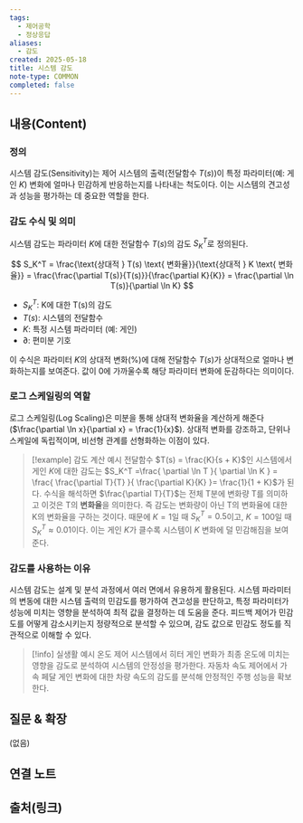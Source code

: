 ```yaml
---
tags:
  - 제어공학
  - 정상응답
aliases:
  - 감도
created: 2025-05-18
title: 시스템 감도
note-type: COMMON
completed: false
---
```


## 내용(Content)
### 정의

시스템 감도(Sensitivity)는 제어 시스템의 출력(전달함수 $T(s)$)이 특정 파라미터(예: 게인 $K$) 변화에 얼마나 민감하게 반응하는지를 나타내는 척도이다. 이는 시스템의 견고성과 성능을 평가하는 데 중요한 역할을 한다.

### 감도 수식 및 의미

시스템 감도는 파라미터 $K$에 대한 전달함수 $T(s)$의 감도 $S_K^T$로 정의된다.

$$
S_K^T = \frac{\text{상대적 } T(s) \text{ 변화율}}{\text{상대적 } K \text{ 변화율}} = \frac{\frac{\partial T(s)}{T(s)}}{\frac{\partial K}{K}} = \frac{\partial \ln T(s)}{\partial \ln K}
$$
- $S_K^T$: K에 대한 T(s)의 감도
- $T(s)$: 시스템의 전달함수
- $K$: 특정 시스템 파라미터 (예: 게인)
- $\partial$: 편미분 기호

이 수식은 파라미터 $K$의 상대적 변화(%)에 대해 전달함수 $T(s)$가 상대적으로 얼마나 변화하는지를 보여준다. 값이 0에 가까울수록 해당 파라미터 변화에 둔감하다는 의미이다.

### 로그 스케일링의 역할

로그 스케일링(Log Scaling)은 미분을 통해 상대적 변화율을 계산하게 해준다 ($\frac{\partial \ln x}{\partial x} = \frac{1}{x}$). 상대적 변화를 강조하고, 단위나 스케일에 독립적이며, 비선형 관계를 선형화하는 이점이 있다.

>[!example] 감도 계산 예시
>전달함수 $T(s) = \frac{K}{s + K}$인 시스템에서 게인 $K$에 대한 감도는 $S_K^T =\frac{ \partial \ln T }{ \partial \ln K } = \frac{ \frac{\partial T}{T} }{ \frac{\partial K}{K} }= \frac{1}{1 + K}$가 된다. 수식을 해석하면 $\frac{\partial T}{T}$는 전체 T분에 변화량 T를 의미하고 이것은 T의 **변화율**을 의미한다. 즉 감도는 변화량이 아닌 T의 변화율에 대한 K의 변화율을 구하는 것이다. 때문에 
>$K=1$일 때 $S_K^T = 0.5$이고, $K=100$일 때 $S_K^T \approx 0.01$이다. 이는 게인 $K$가 클수록 시스템이 $K$ 변화에 덜 민감해짐을 보여준다.

### 감도를 사용하는 이유

시스템 감도는 설계 및 분석 과정에서 여러 면에서 유용하게 활용된다. 시스템 파라미터의 변동에 대한 시스템 출력의 민감도를 평가하여 견고성을 판단하고, 특정 파라미터가 성능에 미치는 영향을 분석하여 최적 값을 결정하는 데 도움을 준다. 피드백 제어가 민감도를 어떻게 감소시키는지 정량적으로 분석할 수 있으며, 감도 값으로 민감도 정도를 직관적으로 이해할 수 있다.

>[!info] 실생활 예시
>온도 제어 시스템에서 히터 게인 변화가 최종 온도에 미치는 영향을 감도로 분석하여 시스템의 안정성을 평가한다. 자동차 속도 제어에서 가속 페달 게인 변화에 대한 차량 속도의 감도를 분석해 안정적인 주행 성능을 확보한다.

## 질문 & 확장

(없음)

## 연결 노트

## 출처(링크)
